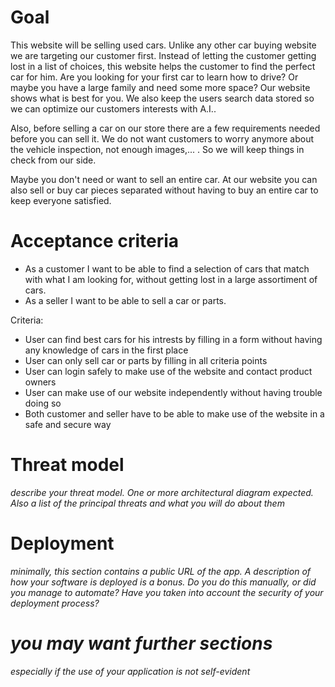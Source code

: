 # Goal
This website will be selling used cars. Unlike any other car buying website we are targeting our customer first. Instead of letting the customer getting lost in a list of choices, this website helps the customer to find the perfect car for him. Are you looking for your first car to learn how to drive? Or maybe you have a large family and need some more space? Our website shows what is best for you. We also keep the users search data stored so we can optimize our customers interests with A.I.. 

Also, before selling a car on our store there are a few requirements needed before you can sell it. We do not want customers to worry anymore about the vehicle inspection, not enough images,... . So we will keep things in check from our side.

Maybe you don't need or want to sell an entire car. At our website you can also sell or buy car pieces separated without having to buy an entire car to keep everyone satisfied.

# Acceptance criteria

- As a customer I want to be able to find a selection of cars that match with what I am looking for, without getting lost in a large assortiment of cars. 
- As a seller I want to be able to sell a car or parts. 

Criteria:
  - User can find best cars for his intrests by filling in a form without having any knowledge of cars in the first place
  - User can only sell car or parts by filling in all criteria points
  - User can login safely to make use of the website and contact product owners
  - User can make use of our website independently without having trouble doing so
  - Both customer and seller have to be able to make use of the website in a safe and secure way


# Threat model
*describe your threat model. One or more architectural diagram expected. Also a list of the principal threats and what you will do about them*
# Deployment
*minimally, this section contains a public URL of the app. A description of how your software is deployed is a bonus. Do you do this manually, or did you manage to automate? Have you taken into account the security of your deployment process?*
# *you may want further sections*
*especially if the use of your application is not self-evident*
